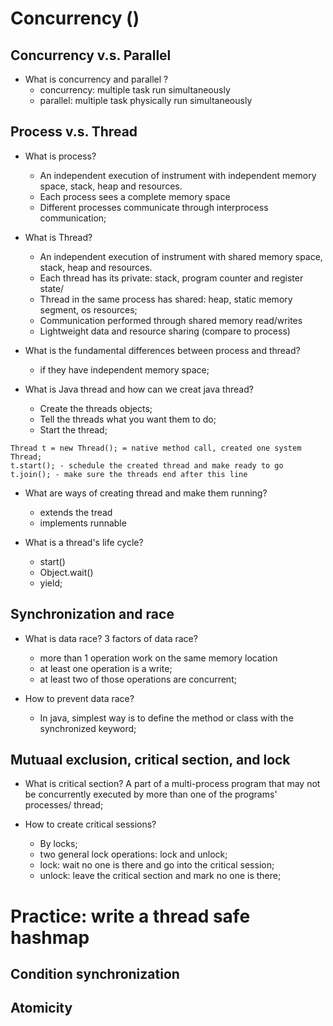 # Concurrency ()

## Concurrency v.s. Parallel
- What is concurrency and parallel ?
    - concurrency: multiple task run simultaneously
    - parallel: multiple task physically run simultaneously


    
    
## Process v.s. Thread
- What is process?
    - An independent execution of instrument with independent memory space, stack, heap and resources.
    - Each process sees a complete memory space
    - Different processes communicate through interprocess communication;

- What is Thread?
    - An independent execution of instrument with shared memory space, stack, heap and resources.
    - Each thread has its private: stack, program counter and register state/
    - Thread in the same process has shared: heap, static memory segment, os resources;
    - Communication performed through shared memory read/writes
    - Lightweight data and resource sharing (compare to process)
    
- What is the fundamental differences between process and thread?
    - if they have independent memory space;
    
- What is Java thread and how can we creat java thread?
    - Create the threads objects;
    - Tell the threads what you want them to do;
    - Start the thread;
````
Thread t = new Thread(); = native method call, created one system Thread;
t.start(); - schedule the created thread and make ready to go
t.join(); - make sure the threads end after this line

````

- What are ways of creating thread and make them running?
    - extends the tread
    - implements runnable

- What is a thread's life cycle?
    - start()
    - Object.wait()
    - yield;
    
## Synchronization and race
- What is data race? 3 factors of data race?
    - more than 1 operation work on the same memory location
    - at least one operation is a write;
    - at least two of those operations are concurrent;

- How to prevent data race?
  - In java, simplest way is to define the method or class with the synchronized keyword;


## Mutuaal exclusion, critical section, and lock
- What is critical section?
    A part of a multi-process program that may not be concurrently executed by more than one of the programs' processes/ thread;

- How to create critical sessions?
    - By locks;
    - two general lock operations: lock and unlock;
    - lock: wait no one is there and go into the critical session;
    - unlock: leave the critical section and mark no one is there;

# Practice: write a thread safe hashmap

## Condition synchronization

## Atomicity